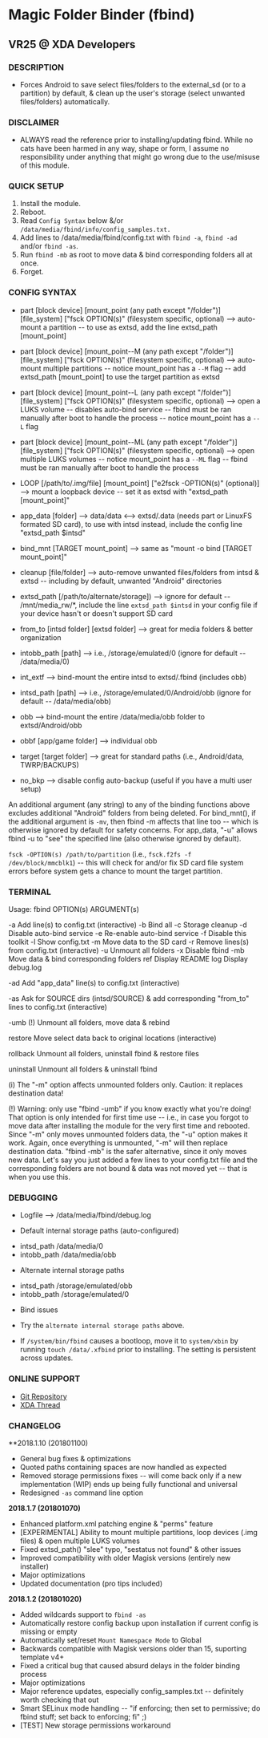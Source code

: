 # Magic Folder Binder (fbind)     
## VR25 @ XDA Developers


### DESCRIPTION
- Forces Android to save select files/folders to the external_sd (or to a partition) by default, & clean up the user's storage (select unwanted files/folders) automatically.


### DISCLAIMER
- ALWAYS read the reference prior to installing/updating fbind. While no cats have been harmed in any way, shape or form, I assume no responsibility under anything that might go wrong due to the use/misuse of this module. 


### QUICK SETUP
1. Install the module.
2. Reboot.
3. Read `Config Syntax` below &/or `/data/media/fbind/info/config_samples.txt.`
4. Add lines to /data/media/fbind/config.txt with `fbind -a`, `fbind -ad` and/or `fbind -as`.
5. Run `fbind -mb` as root to move data & bind corresponding folders all at once.
6. Forget.


### CONFIG SYNTAX

- part [block device] [mount_point (any path except "/folder")] [file_system] ["fsck OPTION(s)" (filesystem specific, optional) --> auto-mount a partition -- to use as extsd, add the line extsd_path [mount_point]
- part [block device] [mount_point--M (any path except "/folder")] [file_system] ["fsck OPTION(s)" (filesystem specific, optional) --> auto-mount multiple partitions -- notice mount_point has a `--M` flag -- add extsd_path [mount_point] to use the target partition as extsd
- part [block device] [mount_point--L (any path except "/folder")] [file_system] ["fsck OPTION(s)" (filesystem specific, optional) --> open a LUKS volume -- disables auto-bind service -- fbind must be ran manually after boot to handle the process -- notice mount_point has a `--L` flag
- part [block device] [mount_point--ML (any path except "/folder")] [file_system] ["fsck OPTION(s)" (filesystem specific, optional) --> open multiple LUKS volumes -- notice mount_point has a `--ML` flag -- fbind must be ran manually after boot to handle the process
- LOOP [/path/to/.img/file] [mount_point] ["e2fsck -OPTION(s)" (optional)] --> mount a loopback device -- set it as extsd with "extsd_path [mount_point]"

- app_data [folder] --> data/data <--> extsd/.data (needs part or LinuxFS formated SD card), to use with intsd instead, include the config line "extsd_path $intsd"
- bind_mnt [TARGET mount_point] --> same as "mount -o bind [TARGET mount_point]"
- cleanup [file/folder] --> auto-remove unwanted files/folders from intsd & extsd -- including by default, unwanted "Android" directories
- extsd_path [/path/to/alternate/storage]) --> ignore for default -- /mnt/media_rw/*, include the line `extsd_path $intsd` in your config file if your device hasn't or doesn't support SD card
- from_to [intsd folder] [extsd folder] --> great for media folders & better organization
- intobb_path [path] --> i.e., /storage/emulated/0 (ignore for default -- /data/media/0)
- int_extf --> bind-mount the entire intsd to extsd/.fbind (includes obb)
- intsd_path [path] --> i.e., /storage/emulated/0/Android/obb (ignore for default -- /data/media/obb)
- obb --> bind-mount the entire /data/media/obb folder to extsd/Android/obb
- obbf [app/game folder] --> individual obb
- target [target folder] --> great for standard paths (i.e., Android/data, TWRP/BACKUPS)
- no_bkp --> disable config auto-backup (useful if you have a multi user setup)

An additional argument (any string) to any of the binding functions above excludes additional "Android" folders from being deleted. For bind_mnt(), if the additional argument is `-mv`, then fbind -m affects that line too -- which is otherwise ignored by default for safety concerns. For app_data, "-u" allows fbind -u to "see" the specified line (also otherwise ignored by default).

`fsck -OPTION(s) /path/to/partition` (i.e., `fsck.f2fs -f /dev/block/mmcblk1`) -- this will check for and/or fix SD card file system errors before system gets a chance to mount the target partition.


### TERMINAL

Usage: fbind OPTION(s) ARGUMENT(s)

-a		Add line(s) to config.txt (interactive)
-b		Bind all
-c		Storage cleanup
-d		Disable auto-bind service
-e		Re-enable auto-bind service
-f		Disable this toolkit
-l		Show config.txt
-m		Move data to the SD card
-r		Remove lines(s) from config.txt (interactive)
-u		Unmount all folders
-x		Disable fbind
-mb		Move data & bind corresponding folders
ref		Display README
log		Display debug.log

-ad		Add "app_data" line(s) to config.txt (interactive)

-as		Ask for SOURCE dirs (intsd/SOURCE) & add corresponding "from_to" lines to config.txt (interactive)

-umb		(!) Unmount all folders, move data & rebind

restore		Move select data back to original locations (interactive)

rollback	Unmount all folders, uninstall fbind & restore files

uninstall	Unmount all folders & uninstall fbind

(i) The "-m" option affects unmounted folders only. Caution: it replaces destination data!

(!) Warning: only use "fbind -umb" if you know exactly what you're doing! That option is only intended for first time use -- i.e., in case you forgot to move data after installing the module for the very first time and rebooted. Since "-m" only moves unmounted folders data, the "-u" option makes it work. Again, once everything is unmounted, "-m" will then replace destination data. "fbind -mb" is the safer alternative, since it only moves new data. Let's say you just added a few lines to your config.txt file and the corresponding folders are not bound & data was not moved yet -- that is when you use this.


### DEBUGGING

* Logfile --> /data/media/fbind/debug.log

* Default internal storage paths (auto-configured)
- intsd_path /data/media/0
- intobb_path /data/media/obb

* Alternate internal storage paths
- intsd_path /storage/emulated/obb
- intobb_path /storage/emulated/0

* Bind issues
- Try the `alternate internal storage paths` above.

* If `/system/bin/fbind` causes a bootloop, move it to `system/xbin` by running `touch /data/.xfbind` prior to installing. The setting is persistent across updates.


### ONLINE SUPPORT
- [Git Repository](https://github.com/Magisk-Modules-Repo/Magic-Folder-Binder)
- [XDA Thread](https://forum.xda-developers.com/apps/magisk/module-magic-folder-binder-t3621814/page2post72688621)


### CHANGELOG

**2018.1.10 (201801100)
- General bug fixes & optimizations
- Quoted paths containing spaces are now handled as expected
- Removed storage permissions fixes -- will come back only if a new implementation (WIP) ends up being fully functional and universal
- Redesigned `-as` command line option

**2018.1.7 (201801070)**
- Enhanced platform.xml patching engine & "perms" feature
- [EXPERIMENTAL] Ability to mount multiple partitions, loop devices (.img files) & open multiple LUKS volumes
- Fixed extsd_path() "slee" typo, "sestatus not found" & other issues
- Improved compatibility with older Magisk versions (entirely new installer)
- Major optimizations
- Updated documentation (pro tips included)

**2018.1.2 (201801020)**
- Added wildcards support to `fbind -as`
- Automatically restore config backup upon installation if current config is missing or empty
- Automatically set/reset `Mount Namespace Mode` to Global
- Backwards compatible with Magisk versions older than 15, suporting template v4+
- Fixed a critical bug that caused absurd delays in the folder binding process
- Major optimizations
- Major reference updates, especially config_samples.txt -- definitely worth checking that out
- Smart SELinux mode handling -- "if enforcing; then set to permissive; do fbind stuff; set back to enforcing; fi" ;)
- [TEST] New storage permissions workaround
